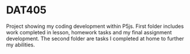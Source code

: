 # DAT405

Project showing my coding development within P5js. First folder includes
work completed in lesson, homework tasks and my final assignment development.
The second folder are tasks I completed at home to further my abilities.
